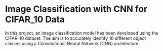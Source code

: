 # Image Classification with CNN for CIFAR_10 Data
 In this project, an image classification model has been developed using the CIFAR-10 dataset. The aim is to accurately identify 10 different object classes using a Convolutional Neural Network (CNN) architecture.
